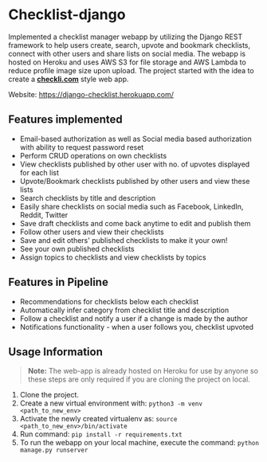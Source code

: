 # Checklist-django
Implemented a checklist manager webapp by utilizing the Django REST framework to help users create, search, upvote and bookmark checklists, connect with other users and share lists on social media. The webapp is hosted on Heroku and uses AWS S3 for file storage and AWS Lambda to reduce profile image size upon upload. The project started with the idea to create a [<strong>checkli.com</strong>](https://www.checkli.com/) style web app.

Website: https://django-checklist.herokuapp.com/

## Features implemented
* Email-based authorization as well as Social media based authorization with ability to request password reset
* Perform CRUD operations on own checklists
* View checklists published by other user with no. of upvotes displayed for each list
* Upvote/Bookmark checklists published by other users and view these lists
* Search checklists by title and description
* Easily share checklists on social media such as Facebook, LinkedIn, Reddit, Twitter
* Save draft checklists and come back anytime to edit and publish them
* Follow other users and view their checklists
* Save and edit others' published checklists to make it your own!
* See your own published checklists
* Assign topics to checklists and view checklists by topics

## Features in Pipeline
* Recommendations for checklists below each checklist
* Automatically infer category from checklist title and description
* Follow a checklist and notify a user if a change is made by the author
* Notifications functionality - when a user follows you, checklist upvoted

## Usage Information
  > <strong>Note:</strong> The web-app is already hosted on Heroku for use by anyone so these steps are only required if you are cloning the project on local.

1. Clone the project.
2. Create a new virtual environment with: ```python3 -m venv <path_to_new_env>```
3. Activate the newly created virtualenv as: ```source <path_to_new_env>/bin/activate```
4. Run command: ```pip install -r requirements.txt```
5. To run the webapp on your local machine, execute the command: ```python manage.py runserver```
